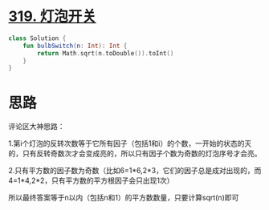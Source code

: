 # [319. 灯泡开关](https://leetcode-cn.com/problems/bulb-switcher/)

```kotlin
class Solution {
    fun bulbSwitch(n: Int): Int {
        return Math.sqrt(n.toDouble()).toInt()
    }
}
```

# 思路

评论区大神思路：

1.第i个灯泡的反转次数等于它所有因子（包括1和i）的个数，一开始的状态的灭的，只有反转奇数次才会变成亮的，所以只有因子个数为奇数的灯泡序号才会亮。

2.只有平方数的因子数为奇数（比如6=1\*6,2\*3，它们的因子总是成对出现的，而4=1\*4,2\*2，只有平方数的平方根因子会只出现1次）

所以最终答案等于n以内（包括n和1）的平方数数量，只要计算sqrt(n)即可